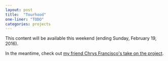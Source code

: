 ```yaml
---
layout: post
title:  "Tourhood"
one-liner: "TODO"
categories: projects
---
```

This content will be available this weekend (ending Sunday, February 19, 2016).

In the meantime, check out [my friend Chrys Francisco's take on the project](chrysfrancisco.com/tourhood.html).

